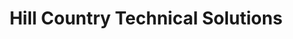 ---
title: "Hill Country Technical Solutions"
url: /medina/hill-country-technical-solutions/
shop: computer
---